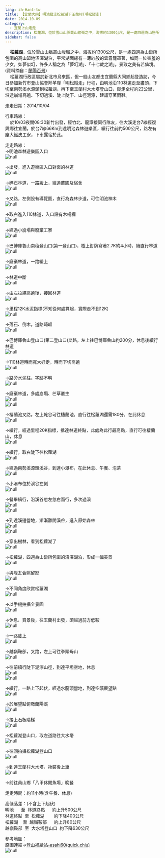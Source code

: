 ```yaml
---
lang: zh-Hant-tw
title: 【宜蘭大同】明池縱走松蘿湖下玉蘭村(明松縱走)
date: 2014-10-09
category: 
  - 宜蘭上山走走
description: 松蘿湖，位於雪山山脈叢山峻嶺之中，海拔約1300公尺，是一處四週為山巒所包圍的高山凹地沼澤湖泊，平常湖面總有一薄紗般的雲霧籠罩著，如同一位害羞的少女，如夢似幻，許多人稱之為「夢幻湖」、「十七歲之湖」，景致之美有若仙境。(資料摘自：[蘭陽百景](http://www.goilan.com.tw/sung_luo/)) 松蘿湖行政區屬於新北市烏來區，但一般山友都由宜蘭縣大同鄉起登造訪，今日參加新竹市登山協會羚羊隊「明松縱走」行程，由明池沿110林道走至盡頭，下切至南勢溪水源頭到松蘿湖，再下至玉蘭村大水塔登山口，縱走全程約22公里，沿途崩塌高遶、下切過溪、陡上陡下、山徑泥濘，建議穿著雨鞋。
sidebar: false
---
```


    **松蘿湖**，位於雪山山脈叢山峻嶺之中，海拔約1300公尺，是一處四週為山巒所包圍的高山凹地沼澤湖泊，平常湖面總有一薄紗般的雲霧籠罩著，如同一位害羞的少女，如夢似幻，許多人稱之為「夢幻湖」、「十七歲之湖」，景致之美有若仙境。(資料摘自：[蘭陽百景](http://www.goilan.com.tw/sung_luo/))  
    松蘿湖行政區屬於新北市烏來區，但一般山友都由宜蘭縣大同鄉起登造訪，今日參加新竹市登山協會羚羊隊「明松縱走」行程，由明池沿110林道走至盡頭，下切至南勢溪水源頭到松蘿湖，再下至玉蘭村大水塔登山口，縱走全程約22公里，沿途崩塌高遶、下切過溪、陡上陡下、山徑泥濘，建議穿著雨鞋。

走走日期：2014/10/04

行車路線：  
    於10/03夜間08:30新竹出發，經竹北、龍潭接同行隊友，往大溪走台7線經復興鄉往宜蘭，於台7線66Km到達明池森林遊樂區，續行往前約500公尺，路左有座大鐵皮工寮，下車露宿於此。

走走路線：  
→明池森林遊樂區入口  
![null](image/1051396571_l.jpg)

→出發，進入遊樂區入口對面的林道  
![null](image/1051395479_l.jpg)

→碎石林道，一路緩上，經過苗圃及宿舍  
![null](image/1051392024_l.jpg)

→叉路，左側設有導覽圖，直行為森林步道，可往明池神木  
![null](image/1051393311_l.jpg)

→取右進入110林道，入口設有木柵欄  
![null](image/1051394208_l.jpg)

→經過小崩塌與廢棄工寮  
![null](image/1051396572_l.jpg)

→巴博庫魯山南稜登山口(第一登山口)，樹上釘牌寫著2.7K約4小時，續直行林道  
![null](image/1051392226_l.jpg)

→廢棄林道，一路緩上  
![null](image/1051396084_l.jpg)

→林道中斷  
![null](image/1051395973_l.jpg)

→由左拉繩高遶後，接回林道  
![null](image/1051396667_l.jpg)

→里程12K水泥指標(不知從何處算起，實際走不到12K)  
![null](image/1051390849_l.jpg)

→落石、倒木，道路崎嶇  
![null](image/1051393992_l.jpg)

→巴博庫魯山登山口(第二登山口)叉路，左上往巴博庫魯山約200分，休息後續行林道  
![null](image/1051394604_l.jpg)

→110林道時而寬大好走，時而下切高遶  
![null](image/1051393993_l.jpg)

→路旁水泥柱，字跡不明  
![null](image/1051396769_l.jpg)

→廢棄林道，多處崩塌、芒草叢生  
![null](image/1051395490_l.jpg)  
![null](image/1051395985_l.jpg)

→棲蘭池叉路，左上乾谷可往棲蘭池，直行往松蘿湖還需180分，在此休息  
![null](image/1051396297_l.jpg)

→續行，經過里程20K指標，抵達林道終點，此處為此行最高點，直行可往棲蘭山，休息  
![null](image/1051394685_l.jpg)

→續行，取右陡下往松蘿湖  
![null](image/1051393998_l.jpg)

→經過南勢溪源頭溪谷，到達小瀑布，在此休息、午餐、泡茶  
![null](image/1051390852_l.jpg)

→小瀑布位於溪谷左側  
![null](image/1051395814_l.jpg)

→餐畢續行，沿溪谷忽左忽右而行，多次過溪  
![null](image/1051396183_l.jpg)  
![null](image/1051394004_l.jpg)

→到達溪邊營地，漸漸離開溪谷，進入原始森林  
![null](image/1051396378_l.jpg)  
![null](image/1051396188_l.jpg)

→穿出樹林，看到松蘿湖了  
![null](image/1051396583_l.jpg)

→松蘿湖，四週為山巒所包圍的沼澤湖泊，形成一幅美景  
![null](image/1051396092_l.jpg)

→與隊友合照留影  
![null](image/1051395648_l.jpg)

→不同角度欣賞松蘿湖  
![null](image/1051395633_l.jpg)

→以手機拍攝全景圖  
![null](image/1051394323_l.jpg)

→休息、賞景後，往玉蘭村出發，須越過前方低鞍  
![null](image/1051397264_l.jpg)

→一路陡上  
![null](image/1051394479_l.jpg)

→越嶺鞍部，叉路，左上可往拳頭母山  
![null](image/1051394413_l.jpg)

→往前續行陡下泥濘山徑，到達平坦空地，休息  
![null](image/1051394007_l.jpg)  
![null](image/1051395816_l.jpg)

→續行，一路上下起伏，經過水龍頭營地，到達空曠展望點  
![null](image/1051396679_l.jpg)

→於展望點俯瞰蘭陽溪  
![null](image/1051396778_l.jpg)

→接上石板階梯  
![null](image/1051396680_l.jpg)

→松蘿湖登山口，取左道路往大水塔  
![null](image/1051394220_l.jpg)

→往回拍攝松蘿湖登山口  
![null](image/1051395817_l.jpg)

→到達玉蘭村大水塔，換裝後上車  
![null](image/1051395177_l.jpg)

→前往員山鄉「八甲休閒魚場」晚餐

走走時間：約11小時(含午餐、休息)

高低落差：(不含上下起伏)  
明池      至  林道終點      約上升500公尺  
林道終點  至  松蘿湖        約下降400公尺  
松蘿湖    至  越嶺鞍部      約上升80公尺  
越嶺鞍部  至  大水塔登山口  約下降630公尺

參考地圖：  
原圖連結→[登山補給站-asahi60(quick chiu)](http://www.keepon.com.tw/DiscussLoad.aspx?code=314B5CF9AEC3A19113F6CAA6F539A662E2468B63D3CBDED9)  
![null](image/1051397574_l.jpg)